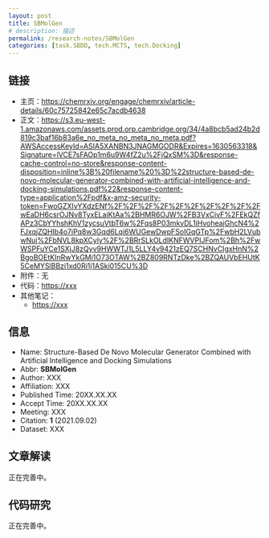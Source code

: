 ```yaml
---
layout: post
title: SBMolGen
# description: 描述
permalink: /research-notes/SBMolGen
categories: [task.SBDD, tech.MCTS, tech.Docking]
---
```


## 链接

- 主页：<https://chemrxiv.org/engage/chemrxiv/article-details/60c75725842e65c7acdb4638>
- 正文：<https://s3.eu-west-1.amazonaws.com/assets.prod.orp.cambridge.org/34/4a8bcb5ad24b2d819c3baf16b83a6e_no_meta_no_meta_no_meta.pdf?AWSAccessKeyId=ASIA5XANBN3JNAGMGODR&Expires=1630563318&Signature=lVCE7sFAOp1m6u9W4fZ2u%2FjQxSM%3D&response-cache-control=no-store&response-content-disposition=inline%3B%20filename%20%3D%22structure-based-de-novo-molecular-generator-combined-with-artificial-intelligence-and-docking-simulations.pdf%22&response-content-type=application%2Fpdf&x-amz-security-token=FwoGZXIvYXdzENf%2F%2F%2F%2F%2F%2F%2F%2F%2F%2FwEaDH6csrOJNv8TyxELaiKtAa%2BHMR6OJW%2FB3VxCivF%2FEkQZfAPz3CbYYhshKhV1zycsuVtbT6w%2Fqs8P03mkvDL1iHvoheajGhcN4%2FJxqjZQHIb4o7iPq8w3Gqd6Lqi6WUGewDwpFSoIGqGTp%2FwbH2LVubwNuj%2FbNVL8kpXCyly%2F%2BRrSLkOLdIKNFWVPIJFom%2Bh%2FwWSPFuYCe1SXjJ8zQyv9HWWTJ1L5LLY4v9421zEQ7SCHNvCIgxHnN%2BgoBOEtKInRwYkGMi1O73OTAW%2BZ809RNTzDke%2BZQAUVbEHUtK5CeMYSlBBzi1xd0Ri1j1ASki015CU%3D>
- 附件：无
- 代码：<https://xxx>
- 其他笔记：
  - <https://xxx>

## 信息

- Name: Structure-Based De Novo Molecular Generator Combined with Artificial Intelligence and Docking Simulations
- Abbr: **SBMolGen**
- Author: XXX
- Affiliation: XXX
- Published Time: 20XX.XX.XX
- Accept Time: 20XX.XX.XX
- Meeting: XXX
- Citation: **1** (2021.09.02)
- Dataset: XXX

## 文章解读

正在完善中。

## 代码研究

正在完善中。
